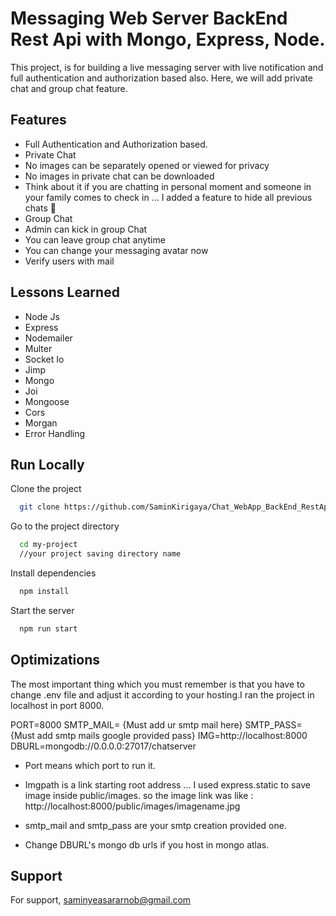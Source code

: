 
# Messaging Web Server BackEnd Rest Api with Mongo, Express, Node.

This project, is for building a live messaging server with live notification and full authentication and authorization based also.
Here, we will add private chat and group chat feature.


## Features

- Full Authentication and Authorization based.
- Private Chat
- No images can be separately opened or viewed for privacy
- No images in private chat can be downloaded
- Think about it if you are chatting in personal moment and someone in your family comes to check in ... I added a feature to hide all previous chats 🤣
- Group Chat
- Admin can kick in group Chat
- You can leave group chat anytime 
- You can change your messaging avatar now
- Verify users with mail

  
## Lessons Learned

- Node Js
- Express 
- Nodemailer
- Multer
- Socket Io
- Jimp
- Mongo
- Joi
- Mongoose
- Cors
- Morgan
- Error Handling



## Run Locally

Clone the project

```bash
  git clone https://github.com/SaminKirigaya/Chat_WebApp_BackEnd_RestApi_with_NODE_EXPRESS.git

```

Go to the project directory

```bash
  cd my-project
  //your project saving directory name
```

Install dependencies

```bash
  npm install
```

Start the server

```bash
  npm run start
```


## Optimizations

The most important thing which you must remember is that you have to change .env file and adjust it according to your hosting.I ran the project in localhost in port 8000.

PORT=8000
SMTP_MAIL= {Must add ur smtp mail here}
SMTP_PASS= {Must add smtp mails google provided pass}
IMG=http://localhost:8000
DBURL=mongodb://0.0.0.0:27017/chatserver


-   Port means which port to run it.
-   Imgpath is a link starting root address ... I used express.static to save image inside public/images.
so the image link was like :
http://localhost:8000/public/images/imagename.jpg


-   smtp_mail and smtp_pass are your smtp creation provided one.

- Change DBURL's mongo db urls if you host in mongo atlas.

## Support

For support, saminyeasararnob@gmail.com 


